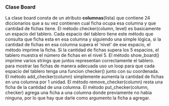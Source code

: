 ### Clase Board

La clase board consta de un atributo __columnas__(lista) que contiene 24 diccionarios que a su vez contienen cual ficha ocupa esa columna y que cantidad de fichas tiene. 
El método checker(column, level) es basicamente un espacio del tablero. Cada espacio del tablero tiene este método que consulta que ficha esta en esa columna y siguiendo una simple lógica, si la cantidad de fichas en esa columna supera el 'nivel' de ese espacio, el método imprime la ficha. Si la cantidad de fichas supera los 5 espacios, el tablero muestra el número de fichas en el nivel 5. 
El método show_board() imprime varios strings que juntos representan correctamente el tablero. para mostrar las fichas de manera adecuada uso un loop para que cada espacio del tablero tenga una funcion checker() junto con su coordenada.  
El método add_checker(column) simplemente aumenta la cantidad de fichas en una columna por 1 unidad. 
El método remove_checker(column) resta una ficha de la cantidad de una columna. 
El método put_checker(column, checker) agrega una ficha a una columna donde previamente no habia ninguna, por lo que hay que darle como argumento la ficha a agregar. 